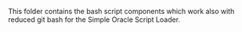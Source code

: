 This folder contains the bash script components which work also with reduced git bash for the Simple Oracle Script Loader.